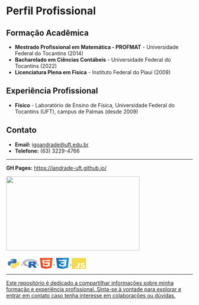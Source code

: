 # Perfil Profissional

## Formação Acadêmica

- **Mestrado Profissional em Matemática - PROFMAT** - Universidade Federal do Tocantins (2014)
- **Bacharelado em Ciências Contábeis** - Universidade Federal do Tocantins (2022)
- **Licenciatura Plena em Física** - Instituto Federal do Piauí (2009)

## Experiência Profissional

- **Físico** - Laboratório de Ensino de Física, Universidade Federal do Tocantins (UFT), campus de Palmas (desde 2009)

## Contato

- **Email:** [igoandrade@uft.edu.br](mailto:igoandrade@uft.edu.br)
- **Telefone:** (63) 3229-4766


---
<p><strong>GH Pages:</strong> <a href="https://iandrade-uft.github.io/" target="_blank">https://iandrade-uft.github.io/</a></p>

<div>
     <a href="https://github.com/iandrade-uft">
     <!--
     <img height="200em" src="https://github-readme-stats.vercel.app/api?username=iandrade-uft&show_icons=true&theme=dracula&include_all_commits=true&count_private=true"/>
     -->
     <img height="200em" width="360em" src="https://github-readme-stats.vercel.app/api/top-langs/?username=iandrade-uft&layout=compact&langs_count=16&theme=dracula"/>
</div>

<div style="display: inline_block"><br>
     <img align="center" alt="igo-Python" height="30" width="40" src="https://raw.githubusercontent.com/devicons/devicon/master/icons/python/python-original.svg">
     <img align="center" alt="igo-R" height="30" width="40" src="https://raw.githubusercontent.com/devicons/devicon/master/icons/r/r-original.svg">
     <img align="center" alt="igo-HTML" height="30" width="40" src="https://raw.githubusercontent.com/devicons/devicon/master/icons/html5/html5-original.svg">
     <img align="center" alt="igo-CSS" height="30" width="40" src="https://raw.githubusercontent.com/devicons/devicon/master/icons/css3/css3-original.svg">
     <img align="center" alt="igo-Js" height="30" width="40" src="https://raw.githubusercontent.com/devicons/devicon/master/icons/javascript/javascript-plain.svg">
</div>



---

Este repositório é dedicado a compartilhar informações sobre minha formação e experiência profissional. Sinta-se à vontade para explorar e entrar em contato caso tenha interesse em colaborações ou dúvidas.
